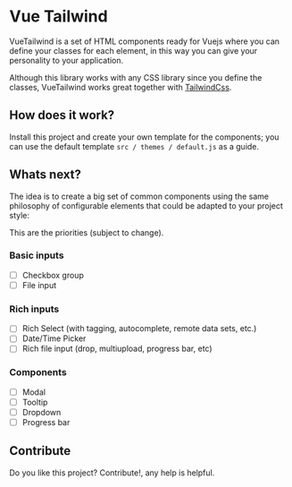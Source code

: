 # Vue Tailwind

VueTailwind is a set of HTML components ready for Vuejs where you can define your classes for each element, in this way you can give your personality to your application.

Although this library works with any CSS library since you define the classes, VueTailwind works great together with [TailwindCss](https://tailwindcss.com).

## How does it work?

Install this project and create your own template for the components; you can use the default template `src / themes / default.js` as a guide.

## Whats next?

The idea is to create a big set of common components using the same philosophy of configurable elements that could be adapted to your project style:

This are the priorities (subject to change).

### Basic inputs
- [ ] Checkbox group
- [ ] File input

### Rich inputs
- [ ] Rich Select (with tagging, autocomplete, remote data sets, etc.)
- [ ] Date/Time Picker
- [ ] Rich file input (drop, multiupload, progress bar, etc)

### Components
- [ ] Modal
- [ ] Tooltip
- [ ] Dropdown
- [ ] Progress bar

## Contribute
Do you like this project? Contribute!, any help is helpful.
